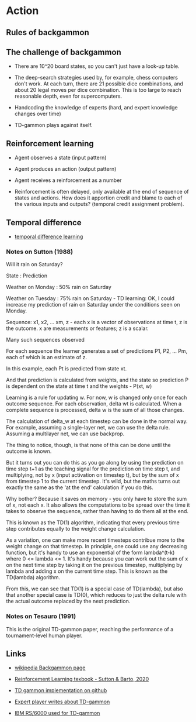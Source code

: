 # Action

## Rules of backgammon

## The challenge of backgammon

- There are 10^20 board states, so you can't just have a look-up table.

- The deep-search strategies used by, for example, chess computers don't work. At each turn, there are 21 possible dice combinations, and about 20 legal moves per dice combination. This is too large to reach reasonable depth, even for supercomputers. 

- Handcoding the knowledge of experts (hard, and expert knowledge changes over time)

- TD-gammon plays against itself. 


## Reinforcement learning 

- Agent observes a state (input pattern)

- Agent produces an action (output pattern)

- Agent receives a reinforcement as a number 

- Reinforcement is often delayed, only available at the end of sequence of states and actions. How does it apportion credit and blame to each of the various inputs and outputs? (temporal credit assignment problem). 

## Temporal difference

- [temporal difference learning](https://en.wikipedia.org/wiki/Temporal_difference_learning)

### Notes on Sutton (1988)

Will it rain on Saturday?

State : Prediction

Weather on Monday  : 50% rain on Saturday

Weather on Tuesday : 75% rain on Saturday - TD learning: OK, I could increase my prediction of rain on Saturday under the conditions seen on Monday. 


Sequence: x1, x2, ... xm, z - each x is a vector of observations at time t, z is the outcome. x are measurements or features; z is a scalar. 

Many such sequences observed

For each sequence the learner generates a set of predictions P1, P2, ... Pm, each of which is an estimate of z. 

In this example, each Pt is predicted from state xt. 

And that prediction is calculated from weights, and the state so prediction P is dependent on the state at time t and the weights - P(xt, w)

Learning is a rule for updating w. For now, w is changed only once for each outcome sequence. For each observation, delta wt is calculated. When a complete sequence is processed, delta w is the sum of all those changes. 

The calculation of delta_w at each timestep can be done in the normal way. For example, assuming a single-layer net, we can use the delta rule. Assuming a multilayer net, we can use backprop. 

The thing to notice, though, is that none of this can be done until the outcome is known.

But it turns out you can do this as you go along by using the prediction on time step t+1 as the teaching signal for the prediction on time step t, and multiplying, not by x (input activation on timestep t), but by the sum of x from timestep 1 to the current timestep. It's wild, but the maths turns out exactly the same as the 'at the end' calculation if you do this. 

Why bother? Because it saves on memory - you only have to store the sum of x, not each x. It also allows the computations to be spread over the time it takes to observe the sequence, rather than having to do them all at the end. 

This is known as the TD(1) algorithm, indicating that every previous time step contributes equally to the weight change calculation. 

As a variation, one can make more recent timesteps contribue more to the weight change on that timestep. In principle, one could use any decreasing function, but it's handy to use an exponential of the form lambda^(t-k) where 0 <= lambda <= 1. It's handy because you can work out the sum of x on the next time step by taking it on the previous timestep, multiplying by lambda and adding x on the current time step. This is known as the TD(lambda) algorithm.

From this, we can see that TD(1) is a special case of TD(lambda), but also that another special case is TD(0), which reduces to just the delta rule with the actual outcome replaced by the next prediction. 


### Notes on Tesauro (1991)
This is the original TD-gammon paper, reaching the performance of a tournament-level human player.

## Links

- [wikipedia Backgammon page](https://en.wikipedia.org/wiki/Backgammon)

- [Reinforcement Learning texbook - Sutton & Barto, 2020](http://incompleteideas.net/book/RLbook2020.pdf)

- [TD gammon implementation on github](https://github.com/dellalibera/td-gammon)

- [Expert player writes about TD-gammon](https://bkgm.com/books/Robertie-LearningFromTheMachine.html)

- [IBM RS/6000 used for TD-gammon](https://en.wikipedia.org/wiki/IBM_RS/6000#Type_7007)
